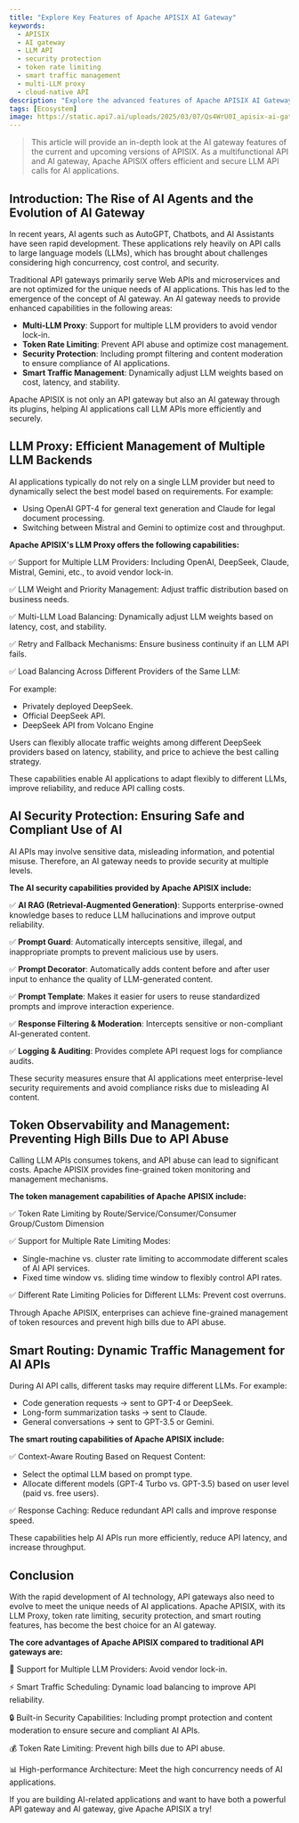 ```yaml
---
title: "Explore Key Features of Apache APISIX AI Gateway"
keywords:
  - APISIX
  - AI gateway
  - LLM API
  - security protection
  - token rate limiting
  - smart traffic management
  - multi-LLM proxy
  - cloud-native API
description: "Explore the advanced features of Apache APISIX AI Gateway for efficient, secure LLM API calls, optimized traffic management, and enhanced data protection."
tags: [Ecosystem]
image: https://static.api7.ai/uploads/2025/03/07/Qs4WrU0I_apisix-ai-gateway.webp
---
```


>This article will provide an in-depth look at the AI gateway features of the current and upcoming versions of APISIX. As a multifunctional API and AI gateway, Apache APISIX offers efficient and secure LLM API calls for AI applications.

<!--truncate-->

## Introduction: The Rise of AI Agents and the Evolution of AI Gateway

In recent years, AI agents such as AutoGPT, Chatbots, and AI Assistants have seen rapid development. These applications rely heavily on API calls to large language models (LLMs), which has brought about challenges considering high concurrency, cost control, and security.

Traditional API gateways primarily serve Web APIs and microservices and are not optimized for the unique needs of AI applications. This has led to the emergence of the concept of AI gateway. An AI gateway needs to provide enhanced capabilities in the following areas:

- **Multi-LLM Proxy**: Support for multiple LLM providers to avoid vendor lock-in.
- **Token Rate Limiting**: Prevent API abuse and optimize cost management.
- **Security Protection**: Including prompt filtering and content moderation to ensure compliance of AI applications.
- **Smart Traffic Management**: Dynamically adjust LLM weights based on cost, latency, and stability.

Apache APISIX is not only an API gateway but also an AI gateway through its plugins, helping AI applications call LLM APIs more efficiently and securely.

## LLM Proxy: Efficient Management of Multiple LLM Backends

AI applications typically do not rely on a single LLM provider but need to dynamically select the best model based on requirements. For example:

- Using OpenAI GPT-4 for general text generation and Claude for legal document processing.
- Switching between Mistral and Gemini to optimize cost and throughput.

**Apache APISIX's LLM Proxy offers the following capabilities:**

✅ Support for Multiple LLM Providers: Including OpenAI, DeepSeek, Claude, Mistral, Gemini, etc., to avoid vendor lock-in.

✅ LLM Weight and Priority Management: Adjust traffic distribution based on business needs.

✅ Multi-LLM Load Balancing: Dynamically adjust LLM weights based on latency, cost, and stability.

✅ Retry and Fallback Mechanisms: Ensure business continuity if an LLM API fails.

✅ Load Balancing Across Different Providers of the Same LLM:

For example:

- Privately deployed DeepSeek.
- Official DeepSeek API.
- DeepSeek API from Volcano Engine

Users can flexibly allocate traffic weights among different DeepSeek providers based on latency, stability, and price to achieve the best calling strategy.

These capabilities enable AI applications to adapt flexibly to different LLMs, improve reliability, and reduce API calling costs.

## AI Security Protection: Ensuring Safe and Compliant Use of AI

AI APIs may involve sensitive data, misleading information, and potential misuse. Therefore, an AI gateway needs to provide security at multiple levels.

**The AI security capabilities provided by Apache APISIX include:**

✅ **AI RAG (Retrieval-Augmented Generation)**: Supports enterprise-owned knowledge bases to reduce LLM hallucinations and improve output reliability.

✅ **Prompt Guard**: Automatically intercepts sensitive, illegal, and inappropriate prompts to prevent malicious use by users.

✅ **Prompt Decorator**: Automatically adds content before and after user input to enhance the quality of LLM-generated content.

✅ **Prompt Template**: Makes it easier for users to reuse standardized prompts and improve interaction experience.

✅ **Response Filtering & Moderation**: Intercepts sensitive or non-compliant AI-generated content.

✅ **Logging & Auditing**: Provides complete API request logs for compliance audits.

These security measures ensure that AI applications meet enterprise-level security requirements and avoid compliance risks due to misleading AI content.

## Token Observability and Management: Preventing High Bills Due to API Abuse

Calling LLM APIs consumes tokens, and API abuse can lead to significant costs. Apache APISIX provides fine-grained token monitoring and management mechanisms.

**The token management capabilities of Apache APISIX include:**

✅ Token Rate Limiting by Route/Service/Consumer/Consumer Group/Custom Dimension

✅ Support for Multiple Rate Limiting Modes:

- Single-machine vs. cluster rate limiting to accommodate different scales of AI API services.
- Fixed time window vs. sliding time window to flexibly control API rates.

✅ Different Rate Limiting Policies for Different LLMs: Prevent cost overruns.

Through Apache APISIX, enterprises can achieve fine-grained management of token resources and prevent high bills due to API abuse.

## Smart Routing: Dynamic Traffic Management for AI APIs

During AI API calls, different tasks may require different LLMs. For example:

- Code generation requests → sent to GPT-4 or DeepSeek.
- Long-form summarization tasks → sent to Claude.
- General conversations → sent to GPT-3.5 or Gemini.

**The smart routing capabilities of Apache APISIX include:**

✅ Context-Aware Routing Based on Request Content:

- Select the optimal LLM based on prompt type.
- Allocate different models (GPT-4 Turbo vs. GPT-3.5) based on user level (paid vs. free users).

✅ Response Caching: Reduce redundant API calls and improve response speed.

These capabilities help AI APIs run more efficiently, reduce API latency, and increase throughput.

## Conclusion

With the rapid development of AI technology, API gateways also need to evolve to meet the unique needs of AI applications. Apache APISIX, with its LLM Proxy, token rate limiting, security protection, and smart routing features, has become the best choice for an AI gateway.

**The core advantages of Apache APISIX compared to traditional API gateways are:**

🚀 Support for Multiple LLM Providers: Avoid vendor lock-in.

⚡️ Smart Traffic Scheduling: Dynamic load balancing to improve API reliability.

🔒 Built-in Security Capabilities: Including prompt protection and content moderation to ensure secure and compliant AI APIs.

💰 Token Rate Limiting: Prevent high bills due to API abuse.

📊 High-performance Architecture: Meet the high concurrency needs of AI applications.

If you are building AI-related applications and want to have both a powerful API gateway and AI gateway, give Apache APISIX a try!
